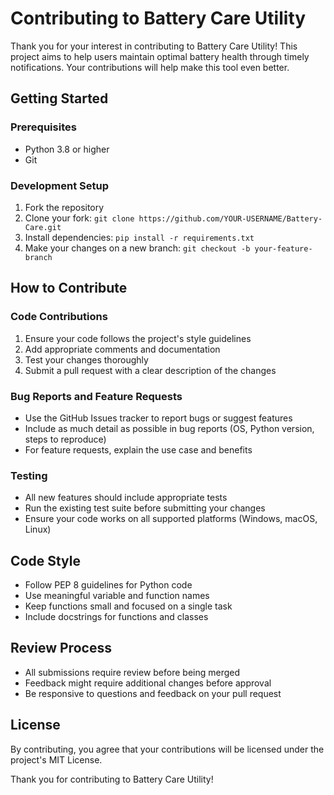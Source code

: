 # Contributing to Battery Care Utility

Thank you for your interest in contributing to Battery Care Utility! This project aims to help users maintain optimal battery health through timely notifications. Your contributions will help make this tool even better.

## Getting Started

### Prerequisites
- Python 3.8 or higher
- Git

### Development Setup
1. Fork the repository
2. Clone your fork: `git clone https://github.com/YOUR-USERNAME/Battery-Care.git`
3. Install dependencies: `pip install -r requirements.txt`
4. Make your changes on a new branch: `git checkout -b your-feature-branch`

## How to Contribute

### Code Contributions
1. Ensure your code follows the project's style guidelines
2. Add appropriate comments and documentation
3. Test your changes thoroughly
4. Submit a pull request with a clear description of the changes

### Bug Reports and Feature Requests
- Use the GitHub Issues tracker to report bugs or suggest features
- Include as much detail as possible in bug reports (OS, Python version, steps to reproduce)
- For feature requests, explain the use case and benefits

### Testing
- All new features should include appropriate tests
- Run the existing test suite before submitting your changes
- Ensure your code works on all supported platforms (Windows, macOS, Linux)

## Code Style
- Follow PEP 8 guidelines for Python code
- Use meaningful variable and function names
- Keep functions small and focused on a single task
- Include docstrings for functions and classes

## Review Process
- All submissions require review before being merged
- Feedback might require additional changes before approval
- Be responsive to questions and feedback on your pull request

## License
By contributing, you agree that your contributions will be licensed under the project's MIT License.

Thank you for contributing to Battery Care Utility!